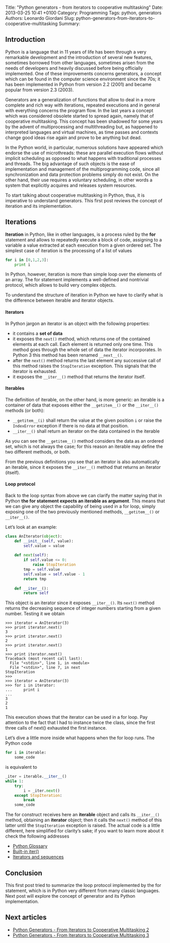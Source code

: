 Title: "Python generators - from iterators to cooperative multitasking"
Date: 2013-03-25 10:41 +0100
Category: Programming
Tags: python, generators
Authors: Leonardo Giordani
Slug: python-generators-from-iterators-to-cooperative-multitasking
Summary:

## Introduction

Python is a language that in 11 years of life has been through a very remarkable development and the introduction of several new features, sometimes borrowed from other languages, sometimes arisen from the needs of developers and heavily discussed before being officially implemented. One of these improvements concerns generators, a concept which can be found in the computer science environment since the 70s; it has been implemented in Python from version 2.2 (2001) and became popular from version 2.3 (2003).

Generators are a generalization of functions that allow to deal in a more complete and rich way with iterations, repeated executions and in general with everything concerns the program flow. In the last years a concept which was considered obsolete started to spread again, namely that of cooperative multitasking. This concept has been shadowed for some years by the advent of multiprocessing and multithreading but, as happened to interpreted languages and virtual machines, as time passes and contexts change good ideas rise again and prove to be anything but dead.

In the Python world, in particular, numerous solutions have appeared which endorse the use of microthreads: these are parallel execution flows without implicit scheduling as opposed to what happens with traditional processes and threads. The big advantage of such objects is the ease of implementation and management of the multiprogramming code, since all synchronization and data protection problems simply do not exist. On the other hand, their use requires a voluntary scheduling, in other words a system that explicitly acquires and releases system resources.

To start talking about cooperative multitasking in Python, thus, it is imperative to understand generators. This first post reviews the concept of iteration and its implementation.

## Iterations

**Iteration** in Python, like in other languages, is a process ruled by the **for** statement and allows to repeatedly execute a block of code, assigning to a variable a value extracted at each execution from a given ordered set. The simplest case of iteration is the processing of a list of values

``` python
for i in [0,1,2,3]:
	print i
```

In Python, however, iteration is more than simple loop over the elements of an array. The for statement implements a well-defined and nontrivial protocol, which allows to build very complex objects.

To understand the structure of iteration in Python we have to clarify what is the difference between iterable and iterator objects.

#### Iterators

In Python jargon an iterator is an object with the following properties:

* it contains a **set of data**
* it exposes the `next()` method, which returns one of the contained elements at each call. Each element is returned only one time. This method goes through the whole set of data the iterator incorporates. In Python 3 this method has been renamed `__next__()`.
* after the `next()` method returns the last element any successive call of this method raises the `StopIteration` exception. This signals that the iterator is exhausted.
* it exposes the `__iter__()` method that returns the iterator itself.

#### Iterables

The definition of iterable, on the other hand, is more generic: an iterable is a container of data that exposes either the `__getitem__()` or the `__iter__()` methods (or both):

* `__getitem__(i)` shall return the value at the given position `i` or raise the `IndexError` exception if there is no data at that position.
* `__iter__()` shall return an iterator on the data contained in the iterable

As you can see the `__getitem__()` method considers the data as an ordered set, which is not always the case; for this reason an iterable may define the two different methods, or both.

From the previous definitions you see that an iterator is also automatically an iterable, since it exposes the `__iter__()` method that returns an iterator (itself).

#### Loop protocol

Back to the loop syntax from above we can clarify the matter saying that in Python **the for statement expects an iterable as argument**. This means that we can give any object the capability of being used in a for loop, simply exposing one of the two previously mentioned methods, `__getitem__()` or `__iter__()`.

Let’s look at an example:

``` python
class AnIterator(object):
	def __init__(self, value):
		self.value = value
		
	def next(self):
		if self.value <= 0:
			raise StopIteration
		tmp = self.value
		self.value = self.value - 1
		return tmp
		
	def __iter__():
		return self
```

This object is an iterator since it exposes `__iter__()`. Its `next()` method returns the decreasing sequence of integer numbers starting from a given number. Testing it we obtain

``` pycon
>>> iterator = AnIterator(3)
>>> print iterator.next()
3
>>> print iterator.next()
2
>>> print iterator.next()
1
>>> print iterator.next()
Traceback (most recent call last):
  File "<stdin>", line 1, in <module>
  File "<stdin>", line 7, in next
StopIteration
>>>
>>> iterator = AnIterator(3)
>>> for i in iterator:
...     print i
...
3
2
1
```

This execution shows that the iterator can be used in a for loop. Pay attention to the fact that I had to instance twice the class, since the first three calls of next() exhausted the first instance.

Let’s dive a little more inside what happens when the for loop runs. The Python code

``` python
for i in iterable:
	some_code
```

is equivalent to

``` python
_iter = iterable.__iter__()
while 1:
	try:
		i = _iter.next()
	except StopIteration:
		break
	some_code
```

The for construct receives here an **iterable** object and calls its `__iter__()` method, obtaining an **iterator** object; then it calls the `next()` method of this latter until the `StopIteration` exception is raised. The actual code is a little different, here simplified for clarity’s sake; if you want to learn more about it check the following addresses

* [Python Glossary](http://docs.python.org/2/glossary.html)
* [Built-in iter()](http://docs.python.org/2/library/functions.html#iter)
* [Iterators and sequences](http://docs.python.org/2/library/stdtypes.html#typeiter)

## Conclusion

This first post tried to summarize the loop protocol implemented by the for statement, which is in Python very different from many classic languages. Next post will explore the concept of generator and its Python implementation.

## Next articles

* [Python Generators - From Iterators to Cooperative Multitasking 2](/blog/2013/03/26/python-generators-from-iterators-to-cooperative-multitasking-2)
* [Python Generators - From Iterators to Cooperative Multitasking 3](/blog/2013/03/29/python-generators-from-iterators-to-cooperative-multitasking-3)
